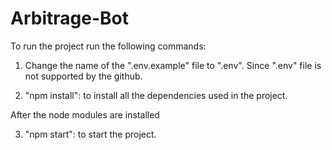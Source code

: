 # Arbitrage-Bot

To run the project run the following commands:

1) Change the name of the ".env.example" file to ".env". Since ".env" file is not supported by the github.

2) "npm install": to install all the dependencies used in the project.

After the node modules are installed

3) "npm start": to start the project.



